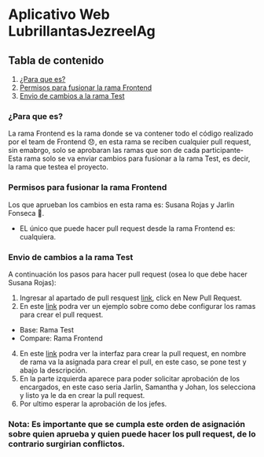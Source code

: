 # Aplicativo Web LubrillantasJezreelAg

## Tabla de contenido
1. [¿Para que es?](#¿Para-que-es?)
2. [Permisos para fusionar la rama Frontend](#Permisos-para-fusionar-la-rama-Frontend)
3. [Envio de cambios a la rama Test](Envio-de-cambios-a-la-rama-Test)

### ¿Para que es?
La rama Frontend es la rama donde se va contener todo el código realizado por el team de Frontend 😞, en esta rama se reciben cualquier pull request, sin emabrgo, solo se aprobaran las ramas que son de cada participante-
Esta rama solo se va enviar cambios para fusionar a la rama Test, es decir, la rama que testea el proyecto.

### Permisos para fusionar la rama Frontend

Los que aprueban los cambios en esta rama es: Susana Rojas y Jarlin Fonseca 🏅. 
* EL único que puede hacer pull request desde la rama Frontend es: cualquiera.

### Envio de cambios a la rama Test
A continuación los pasos para hacer pull request (osea lo que debe hacer Susana Rojas):
1. Ingresar al apartado de pull resquest [link](https://github.com/JohnnyQuintero16/aplicativoWebLubrillantasJezreelAg/pulls), click en New Pull Request.
2. En este [link](https://drive.google.com/file/d/1b063nnV-WOM20CJssUnW5CyaTySwL2Ma/view?usp=sharing) podra ver un ejemplo sobre como debe configurar los ramas para crear el pull request.
 * Base: Rama Test
 * Compare: Rama Frontend 
4. En este [link](https://drive.google.com/file/d/1du_5xyo5k_lhq8DXNflXDRETj-4cknB8/view?usp=sharing) podra ver la interfaz para crear la pull request, en nombre de rama va la asignada para crear el pull, en este caso, se pone test y abajo la descripción.
5. En la parte izquierda aparece para poder solicitar aprobación de los encargados, en este caso seria Jarlin, Samantha y Johan, los selecciona y listo ya le da en crear la pull request.
6. Por ultimo esperar la aprobación de los jefes.

### Nota: Es importante que se cumpla este orden de asignación sobre quien aprueba y quien puede hacer los pull request, de lo contrario surgirian conflictos.

